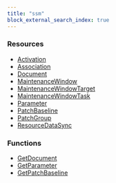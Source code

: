 ```yaml
---
title: "ssm"
block_external_search_index: true
---
```


<!-- WARNING: this file was generated by Pulumi Docs Generator. -->
<!-- Do not edit by hand unless you're certain you know what you are doing! -->

<style>
  table td p { margin-top: 0; margin-bottom: 0; }
</style>

<h3>Resources</h3>
<ul class="api">
    <li><a href="activation"><span class="symbol resource"></span>Activation</a></li>
    <li><a href="association"><span class="symbol resource"></span>Association</a></li>
    <li><a href="document"><span class="symbol resource"></span>Document</a></li>
    <li><a href="maintenancewindow"><span class="symbol resource"></span>MaintenanceWindow</a></li>
    <li><a href="maintenancewindowtarget"><span class="symbol resource"></span>MaintenanceWindowTarget</a></li>
    <li><a href="maintenancewindowtask"><span class="symbol resource"></span>MaintenanceWindowTask</a></li>
    <li><a href="parameter"><span class="symbol resource"></span>Parameter</a></li>
    <li><a href="patchbaseline"><span class="symbol resource"></span>PatchBaseline</a></li>
    <li><a href="patchgroup"><span class="symbol resource"></span>PatchGroup</a></li>
    <li><a href="resourcedatasync"><span class="symbol resource"></span>ResourceDataSync</a></li>
</ul>

<h3>Functions</h3>
<ul class="api">
    <li><a href="getdocument"><span class="symbol datasource"></span>GetDocument</a></li>
    <li><a href="getparameter"><span class="symbol datasource"></span>GetParameter</a></li>
    <li><a href="getpatchbaseline"><span class="symbol datasource"></span>GetPatchBaseline</a></li>
</ul>

